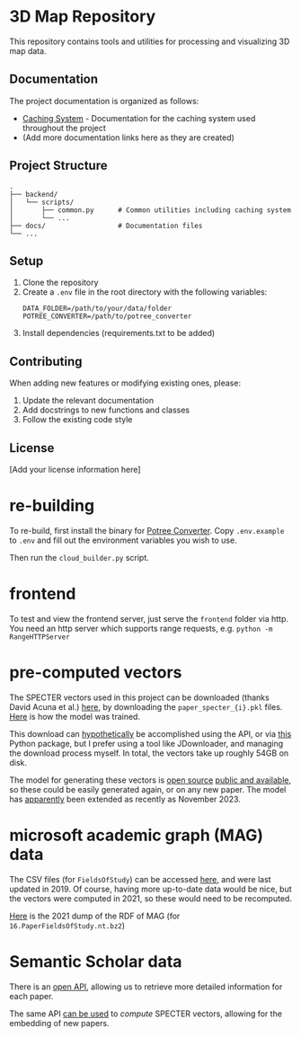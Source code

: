 # 3D Map Repository

This repository contains tools and utilities for processing and visualizing 3D map data.

## Documentation

The project documentation is organized as follows:

- [Caching System](docs/caching.md) - Documentation for the caching system used throughout the project
- (Add more documentation links here as they are created)

## Project Structure

```
.
├── backend/
│   └── scripts/
│       ├── common.py      # Common utilities including caching system
│       └── ...
├── docs/                  # Documentation files
└── ...
```

## Setup

1. Clone the repository
2. Create a `.env` file in the root directory with the following variables:
   ```
   DATA_FOLDER=/path/to/your/data/folder
   POTREE_CONVERTER=/path/to/potree_converter
   ```
3. Install dependencies (requirements.txt to be added)

## Contributing

When adding new features or modifying existing ones, please:
1. Update the relevant documentation
2. Add docstrings to new functions and classes
3. Follow the existing code style

## License

[Add your license information here]

# re-building

To re-build, first install the binary for [Potree Converter](https://github.com/potree/PotreeConverter/releases).
Copy `.env.example` to `.env` and fill out the environment variables you wish to use.

Then run the `cloud_builder.py` script.

# frontend

To test and view the frontend server, just serve the `frontend` folder via http.
You need an http server which supports range requests, e.g. `python -m RangeHTTPServer`

# pre-computed vectors

The SPECTER vectors used in this project can be downloaded (thanks David Acuna et al.) [here](https://zenodo.org/records/4917086), by downloading the `paper_specter_{i}.pkl` files. [Here](https://arxiv.org/pdf/2004.07180) is how the model was trained.

This download can [hypothetically](https://developers.zenodo.org/) be accomplished using the API, or via [this](https://github.com/dvolgyes/zenodo_get) Python package, but I prefer using a tool like JDownloader, and managing the download process myself. In total, the vectors take up roughly 54GB on disk.

The model for generating these vectors is [open source](https://github.com/allenai/specter) [public and available](https://huggingface.co/allenai/specter), so these could be easily generated again, or on any new paper. The model has [apparently](https://allenai.org/blog/specter2-adapting-scientific-document-embeddings-to-multiple-fields-and-task-formats-c95686c06567) been extended as recently as November 2023.

# microsoft academic graph (MAG) data

The CSV files (for `FieldsOfStudy`) can be accessed [here](https://zenodo.org/records/2628216), and were last updated in 2019. Of course, having more up-to-date data would be nice, but the vectors were computed in 2021, so these would need to be recomputed.

[Here](https://zenodo.org/records/4617285) is the 2021 dump of the RDF of MAG (for `16.PaperFieldsOfStudy.nt.bz2`)

# Semantic Scholar data

There is an [open API](https://api.semanticscholar.org/api-docs/graph#tag/Paper-Data/operation/post_graph_get_papers), allowing us to retrieve more detailed information for each paper. 

The same API [can be used](https://github.com/allenai/paper-embedding-public-apis) to *compute* SPECTER vectors, allowing for the embedding of new papers.